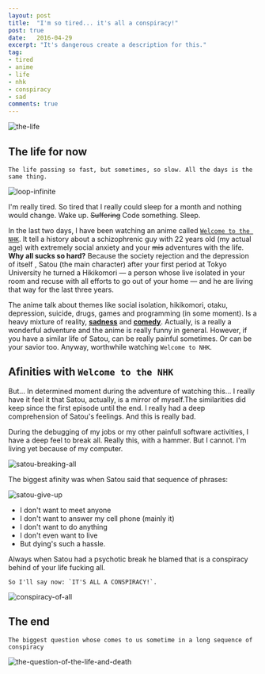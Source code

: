 ```yaml
---
layout: post
title:  "I'm so tired... it's all a conspiracy!"
post: true
date:   2016-04-29
excerpt: "It's dangerous create a description for this."
tag:
- tired
- anime
- life
- nhk
- conspiracy
- sad
comments: true
---
```


![the-life](https://68.media.tumblr.com/tumblr_m3e46kxM6H1qlcutao1_500.gif)

## The life for now


    The life passing so fast, but sometimes, so slow. All the days is the same thing.

![loop-infinite](https://68.media.tumblr.com/d5a7e8ff619286fd89ab267cd198dc00/tumblr_n4no77cKRl1qby49yo1_500.gif)

I'm really tired. So tired that I really could sleep for a month and nothing would change. Wake up. ~~Suffering~~ Code something. Sleep.

In the last two days, I have been watching an anime called [`Welcome to the NHK`](http://myanimelist.net/anime/1210/NHK_ni_Youkoso). It tell a history about a schizophrenic guy with 22 years old (my actual age) with extremely social anxiety and your ~~mis~~ adventures with the life. **Why all sucks so hard?** Because the society rejection and the depression of itself , Satou (the main character) after your first period at Tokyo University he turned a Hikikomori  — a person whose live isolated in your room and recuse with all efforts to go out of your home — and he are living that way for the last three years.

The anime talk about themes like social isolation, hikikomori, otaku, depression, suicide, drugs, games and programming (in some moment). Is a heavy mixture of reality, [**sadness**](https://www.youtube.com/watch?v=_Ei2izPLpHc) and [**comedy**](https://www.youtube.com/watch?v=bkz6504BKng). Actually, is a really a wonderful adventure and the anime is really funny in general. However, if you have a similar life of Satou, can be really painful sometimes. Or can be your savior too. Anyway, worthwhile watching `Welcome to NHK`.

## Afinities with `Welcome to the NHK`

But... In determined moment during the adventure of watching this... I really have it feel it that Satou, actually, is a mirror of myself.The similarities did keep since the first episode until the end. I really had a deep comprehension of Satou's feelings. And this is really bad.

During the debugging of my jobs or my other painfull software activities, I have a deep feel to break all. Really this, with a hammer. But I cannot.
I'm living yet because of my computer.

![satou-breaking-all](http://stream1.gifsoup.com/view4/3641092/welcome-to-the-nhk-o.gif)


The biggest afinity was when Satou said that sequence of phrases:

![satou-give-up](http://pa1.narvii.com/5879/e31f7967b63740c1a4a590c3475f03c545d11be2_hq.gif)

- I don't want to meet anyone
- I don't want to answer my cell phone (mainly it)
- I don't want to do anything
- I don't even want to live
- But dying's such a hassle.

Always when Satou had a psychotic break he blamed that is a conspiracy behind of your life fucking all.


    So I'll say now: `IT'S ALL A CONSPIRACY!`.

![conspiracy-of-all](https://33.media.tumblr.com/a70bf766b25520b79b017065b08e8a0b/tumblr_nvzttiFzDK1sgq8s0o1_500.gif)


## The end


    The biggest question whose comes to us sometime in a long sequence of conspiracy

![the-question-of-the-life-and-death](http://medias.gifboom.com/medias/t_b3cbceb06b9c01328ba0723c91561e03.jpg)
